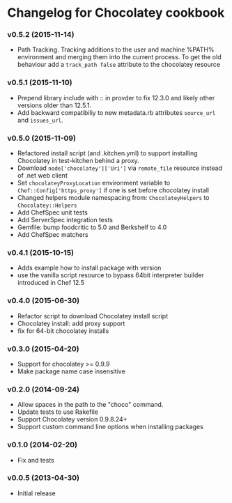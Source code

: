 # Changelog for Chocolatey cookbook

### v0.5.2 (2015-11-14)

* Path Tracking. Tracking additions to the user and machine
  %PATH% environment and merging them into the current process. To get the old
  behaviour add a `track_path false` attribute to the chocolatey resource

### v0.5.1 (2015-11-10)

* Prepend library include with :: in provder to fix 12.3.0 and likely other versions older than 12.5.1.
* Add backward compatibiliy to new metadata.rb attributes `source_url` and `issues_url`.

### v0.5.0 (2015-11-09)

* Refactored install script (and .kitchen.yml) to support installing Chocolatey in test-kitchen behind a proxy.
* Download `node['chocolatey']['Uri']` via `remote_file` resource instead of .net web client
* Set `chocolateyProxyLocation` environment variable to `Chef::Config['https_proxy']` if one is set before chocolatey install
* Changed helpers module namespacing from: `ChocolateyHelpers` to `Chocolatey::Helpers`
* Add ChefSpec unit tests
* Add ServerSpec integration tests
* Gemfile: bump foodcritic to 5.0 and Berkshelf to 4.0
* Add ChefSpec matchers

### v0.4.1 (2015-10-15)

* Adds example how to install package with version
* use the vanilla script resource to bypass 64bit interpreter builder introduced in Chef 12.5

### v0.4.0 (2015-06-30)

* Refactor script to download Chocolatey install script
* Chocolatey install: add proxy support
* fix for 64-bit chocolatey installs

### v0.3.0 (2015-04-20)

* Support for chocolatey >= 0.9.9
* Make package name case insensitive

### v0.2.0 (2014-09-24)

* Allow spaces in the path to the "choco" command.
* Update tests to use Rakefile
* Support Chocolatey version 0.9.8.24+
* Support custom command line options when installing packages

### v0.1.0 (2014-02-20)

* Fix and tests

### v0.0.5 (2013-04-30)

* Initial release
